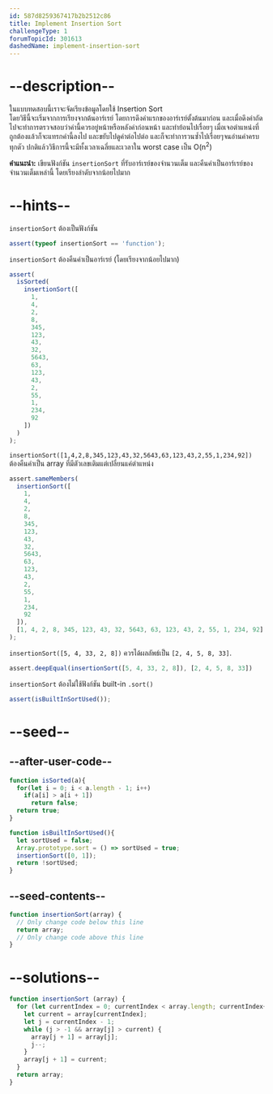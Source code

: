 ```yaml
---
id: 587d8259367417b2b2512c86
title: Implement Insertion Sort
challengeType: 1
forumTopicId: 301613
dashedName: implement-insertion-sort
---
```


# --description--

ในแบบทดสอบนี้เราจะจัดเรียงข้อมูลโดยใช้ Insertion Sort  
โดยวิธีนี้จะเริ่มจากการเรียงจากต้นอาร์เรย์ โดยการดึงค่าแรกของอาร์เรย์ตั้งต้นมาก่อน และเมื่อดึงค่าถัดไปจะทำการตรวจสอบว่าค่านี้ควรอยู่หน้าหรือหลังค่าก่อนหน้า และทำย้อนไปเรื่อยๆ เมื่อเจอตำแหน่งที่ถูกต้องแล้วก็จะแทรกค่านี้ลงไป และขยับไปดูค่าต่อไปต่อ และก็จะทำการวนซ้ำไปเรื่อยๆจนอ่านค่าครบทุกตัว
ปกติแล้ววิธีการนี้จะมีทั้งเวลาเฉลี่ยและเวลาใน worst case เป็น O(n<sup>2</sup>) 

**คำแนะนำ:** เขียนฟังก์ชัน `insertionSort` ที่รับอาร์เรย์ของจำนวนเต็ม และคืนค่าเป็นอาร์เรย์ของจำนวนเต็มเหล่านี้ โดยเรียงลำดับจากน้อยไปมาก

# --hints--

`insertionSort` ต้องเป็นฟังก์ชัน

```js
assert(typeof insertionSort == 'function');
```

`insertionSort` ต้องคืนค่าเป็นอาร์เรย์ (โดยเรียงจากน้อยไปมาก)

```js
assert(
  isSorted(
    insertionSort([
      1,
      4,
      2,
      8,
      345,
      123,
      43,
      32,
      5643,
      63,
      123,
      43,
      2,
      55,
      1,
      234,
      92
    ])
  )
);
```

`insertionSort([1,4,2,8,345,123,43,32,5643,63,123,43,2,55,1,234,92])` ต้องคืนค่าเป็น array ที่มีตัวเลขเติมแต่เปลี่ยนแค่ตำแหน่ง

```js
assert.sameMembers(
  insertionSort([
    1,
    4,
    2,
    8,
    345,
    123,
    43,
    32,
    5643,
    63,
    123,
    43,
    2,
    55,
    1,
    234,
    92
  ]),
  [1, 4, 2, 8, 345, 123, 43, 32, 5643, 63, 123, 43, 2, 55, 1, 234, 92]
);
```

`insertionSort([5, 4, 33, 2, 8])` ควรได้ผลลัพธ์เป็น `[2, 4, 5, 8, 33]`.

```js
assert.deepEqual(insertionSort([5, 4, 33, 2, 8]), [2, 4, 5, 8, 33])
```

`insertionSort` ต้องไม่ใช้ฟังก์ชัน built-in `.sort()`

```js
assert(isBuiltInSortUsed());
```

# --seed--

## --after-user-code--

```js
function isSorted(a){
  for(let i = 0; i < a.length - 1; i++)
    if(a[i] > a[i + 1])
      return false;
  return true;
}

function isBuiltInSortUsed(){
  let sortUsed = false;
  Array.prototype.sort = () => sortUsed = true;
  insertionSort([0, 1]);
  return !sortUsed;
}
```

## --seed-contents--

```js
function insertionSort(array) {
  // Only change code below this line
  return array;
  // Only change code above this line
}
```

# --solutions--

```js
function insertionSort (array) {
  for (let currentIndex = 0; currentIndex < array.length; currentIndex++) {
    let current = array[currentIndex];
    let j = currentIndex - 1;
    while (j > -1 && array[j] > current) {
      array[j + 1] = array[j];
      j--;
    }
    array[j + 1] = current;
  }
  return array;
}
```
